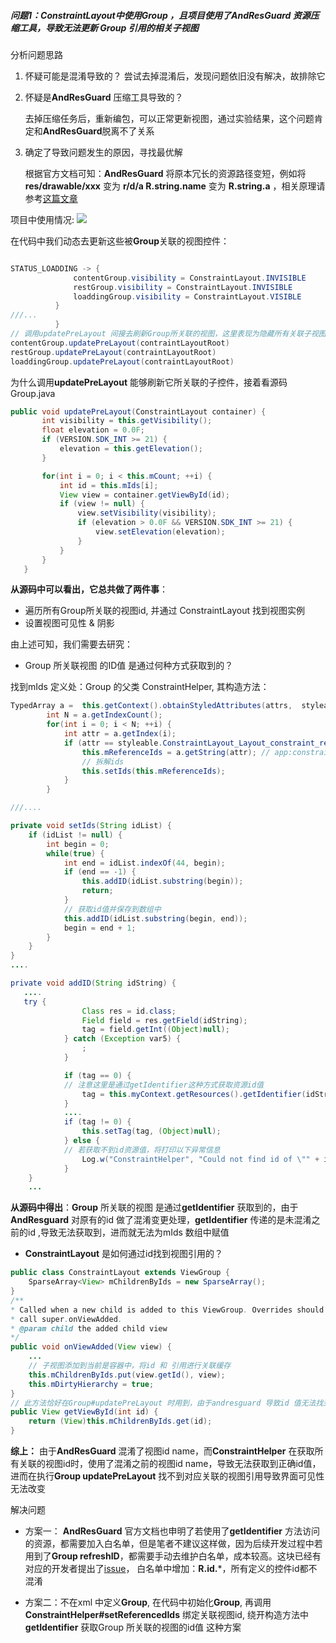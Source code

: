 ##### 问题1：ConstraintLayout中使用Group ，且项目使用了AndResGuard 资源压缩工具，导致无法更新 Group 引用的相关子视图
分析问题思路

1. 怀疑可能是混淆导致的？
尝试去掉混淆后，发现问题依旧没有解决，故排除它


2. 怀疑是**AndResGuard** 压缩工具导致的？

    去掉压缩任务后，重新编包，可以正常更新视图，通过实验结果，这个问题肯定和**AndResGuard**脱离不了关系


3. 确定了导致问题发生的原因，寻找最优解

    根据官方文档可知：**AndResGuard** 将原本冗长的资源路径变短，例如将**res/drawable/xxx** 变为 **r/d/a R.string.name** 变为 **R.string.a** ，相关原理请参考[这篇文章](https://mp.weixin.qq.com/s?__biz=MzAwNDY1ODY2OQ==&mid=208135658&idx=1&sn=ac9bd6b4927e9e82f9fa14e396183a8f#rd)

项目中使用情况:
![](https://user-gold-cdn.xitu.io/2018/6/26/1643cc5d929d90c3?imageView2/0/w/1280/h/960/format/webp/ignore-error/1)

在代码中我们动态去更新这些被**Group**关联的视图控件：

``` java

STATUS_LOADDING -> {
              contentGroup.visibility = ConstraintLayout.INVISIBLE
              restGroup.visibility = ConstraintLayout.INVISIBLE
              loaddingGroup.visibility = ConstraintLayout.VISIBLE
          }
///...
          }
// 调用updatePreLayout 间接去刷新Group所关联的视图，这里表现为隐藏所有关联子视图
contentGroup.updatePreLayout(contraintLayoutRoot)
restGroup.updatePreLayout(contraintLayoutRoot)
loaddingGroup.updatePreLayout(contraintLayoutRoot)

```

为什么调用**updatePreLayout** 能够刷新它所关联的子控件，接着看源码Group.java
``` java
public void updatePreLayout(ConstraintLayout container) {
       int visibility = this.getVisibility();
       float elevation = 0.0F;
       if (VERSION.SDK_INT >= 21) {
           elevation = this.getElevation();
       }

       for(int i = 0; i < this.mCount; ++i) {
           int id = this.mIds[i];
           View view = container.getViewById(id);
           if (view != null) {
               view.setVisibility(visibility);
               if (elevation > 0.0F && VERSION.SDK_INT >= 21) {
                   view.setElevation(elevation);
               }
           }
       }
   }

```

**从源码中可以看出，它总共做了两件事**：

* 遍历所有Group所关联的视图id, 并通过 ConstraintLayout 找到视图实例
* 设置视图可见性 & 阴影

由上述可知，我们需要去研究：
* Group 所关联视图 的ID值 是通过何种方式获取到的？

找到mIds 定义处：Group 的父类 ConstraintHelper, 其构造方法：

``` java
TypedArray a =  this.getContext().obtainStyledAttributes(attrs,  styleable.ConstraintLayout_Layout);
        int N = a.getIndexCount();
        for(int i = 0; i < N; ++i) {
            int attr = a.getIndex(i);
            if (attr == styleable.ConstraintLayout_Layout_constraint_referenced_ids) {
                this.mReferenceIds = a.getString(attr); // app:constraint_referenced_ids配置的字符串
                // 拆解ids
                this.setIds(this.mReferenceIds);
            }
        }

///....

private void setIds(String idList) {
    if (idList != null) {
        int begin = 0;
        while(true) {
            int end = idList.indexOf(44, begin);
            if (end == -1) {
                this.addID(idList.substring(begin));
                return;
            }
            // 获取id值并保存到数组中
            this.addID(idList.substring(begin, end));
            begin = end + 1;
        }
    }
}
....

private void addID(String idString) {
   ....
   try {
                Class res = id.class;
                Field field = res.getField(idString);
                tag = field.getInt((Object)null);
            } catch (Exception var5) {
                ;
            }

            if (tag == 0) {
            // 注意这里是通过getIdentifier这种方式获取资源id值
                tag = this.myContext.getResources().getIdentifier(idString, "id", this.myContext.getPackageName());
            }
            ....
            if (tag != 0) {
                this.setTag(tag, (Object)null);
            } else {
            // 若获取不到id资源值，将打印以下异常信息
                Log.w("ConstraintHelper", "Could not find id of \"" + idString + "\"");
            }
    }
    ...

```

**从源码中得出**：**Group** 所关联的视图 是通过**getIdentifier** 获取到的，由于**AndResguard** 对原有的id 做了混淆变更处理，**getIdentifier** 传递的是未混淆之前的id ,导致无法获取到，进而就无法为mIds 数组中赋值

* **ConstraintLayout** 是如何通过id找到视图引用的？

``` java
public class ConstraintLayout extends ViewGroup {
    SparseArray<View> mChildrenByIds = new SparseArray();
}
/**
* Called when a new child is added to this ViewGroup. Overrides should always
* call super.onViewAdded.
* @param child the added child view
*/
public void onViewAdded(View view) {
    ...
    // 子视图添加到当前是容器中，将id 和 引用进行关联缓存
    this.mChildrenByIds.put(view.getId(), view);
    this.mDirtyHierarchy = true;
}
// 此方法恰好在Group#updatePreLayout 时用到，由于andresguard 导致id 值无法找到，所以也就没法找到对应的视图引用，进而也就无法更新关联视图的可见性
public View getViewById(int id) {
    return (View)this.mChildrenByIds.get(id);
}
```

**综上：** 由于**AndResGuard** 混淆了视图id name，而**ConstraintHelper** 在获取所有关联的视图id时，使用了混淆之前的视图id name，导致无法获取到正确id值，进而在执行**Group updatePreLayout** 找不到对应关联的视图引用导致界面可见性无法改变

解决问题

* 方案一： **AndResGuard** 官方文档也申明了若使用了**getIdentifier** 方法访问的资源，都需要加入白名单，但是笔者不建议这样做，因为后续开发过程中若用到了**Group refreshID**，都需要手动去维护白名单，成本较高。这块已经有对应的开发者提出了[issue](https://github.com/shwenzhang/AndResGuard/issues/264)，
白名单中增加：**R.id.***，所有定义的控件id都不混淆

* 方案二：不在xml 中定义**Group**, 在代码中初始化**Group**, 再调用**ConstraintHelper#setReferencedIds** 绑定关联视图id, 绕开构造方法中**getIdentifier** 获取Group 所关联的视图的id值 这种方案
